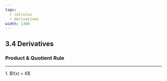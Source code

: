 ```yaml
---
tags:
  - calculus
  - derivatives
width: 1300
---
```

## 3.4 Derivatives
### Product & Quotient Rule

---

<grid drag="40 30" drop="topleft">
1. $f(x) = 6$
</grid>